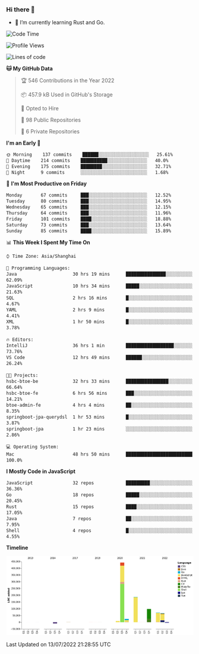 ### Hi there 👋

- 🌱 I’m currently learning Rust and Go.

<!--START_SECTION:waka-->
![Code Time](http://img.shields.io/badge/Code%20Time-576%20hrs%2040%20mins-blue)

![Profile Views](http://img.shields.io/badge/Profile%20Views-0-blue)

![Lines of code](https://img.shields.io/badge/From%20Hello%20World%20I%27ve%20Written-895%20Thousand%20lines%20of%20code-blue)

**🐱 My GitHub Data** 

> 🏆 546 Contributions in the Year 2022
 > 
> 📦 457.9 kB Used in GitHub's Storage 
 > 
> 💼 Opted to Hire
 > 
> 📜 98 Public Repositories 
 > 
> 🔑 6 Private Repositories  
 > 
**I'm an Early 🐤** 

```text
🌞 Morning    137 commits    ██████░░░░░░░░░░░░░░░░░░░   25.61% 
🌆 Daytime    214 commits    ██████████░░░░░░░░░░░░░░░   40.0% 
🌃 Evening    175 commits    ████████░░░░░░░░░░░░░░░░░   32.71% 
🌙 Night      9 commits      ░░░░░░░░░░░░░░░░░░░░░░░░░   1.68%

```
📅 **I'm Most Productive on Friday** 

```text
Monday       67 commits     ███░░░░░░░░░░░░░░░░░░░░░░   12.52% 
Tuesday      80 commits     ███░░░░░░░░░░░░░░░░░░░░░░   14.95% 
Wednesday    65 commits     ███░░░░░░░░░░░░░░░░░░░░░░   12.15% 
Thursday     64 commits     ███░░░░░░░░░░░░░░░░░░░░░░   11.96% 
Friday       101 commits    ████░░░░░░░░░░░░░░░░░░░░░   18.88% 
Saturday     73 commits     ███░░░░░░░░░░░░░░░░░░░░░░   13.64% 
Sunday       85 commits     ████░░░░░░░░░░░░░░░░░░░░░   15.89%

```


📊 **This Week I Spent My Time On** 

```text
⌚︎ Time Zone: Asia/Shanghai

💬 Programming Languages: 
Java                     30 hrs 19 mins      ███████████████░░░░░░░░░░   62.09% 
JavaScript               10 hrs 34 mins      █████░░░░░░░░░░░░░░░░░░░░   21.63% 
SQL                      2 hrs 16 mins       █░░░░░░░░░░░░░░░░░░░░░░░░   4.67% 
YAML                     2 hrs 9 mins        █░░░░░░░░░░░░░░░░░░░░░░░░   4.41% 
XML                      1 hr 50 mins        █░░░░░░░░░░░░░░░░░░░░░░░░   3.78%

🔥 Editors: 
IntelliJ                 36 hrs 1 min        ██████████████████░░░░░░░   73.76% 
VS Code                  12 hrs 49 mins      ██████░░░░░░░░░░░░░░░░░░░   26.24%

🐱‍💻 Projects: 
hsbc-btoe-be             32 hrs 33 mins      ████████████████░░░░░░░░░   66.64% 
hsbc-btoe-fe             6 hrs 56 mins       ███░░░░░░░░░░░░░░░░░░░░░░   14.21% 
btoe-admin-fe            4 hrs 4 mins        ██░░░░░░░░░░░░░░░░░░░░░░░   8.35% 
springboot-jpa-querydsl  1 hr 53 mins        █░░░░░░░░░░░░░░░░░░░░░░░░   3.87% 
springboot-jpa           1 hr 23 mins        ░░░░░░░░░░░░░░░░░░░░░░░░░   2.86%

💻 Operating System: 
Mac                      48 hrs 50 mins      █████████████████████████   100.0%

```

**I Mostly Code in JavaScript** 

```text
JavaScript               32 repos            █████████░░░░░░░░░░░░░░░░   36.36% 
Go                       18 repos            █████░░░░░░░░░░░░░░░░░░░░   20.45% 
Rust                     15 repos            ████░░░░░░░░░░░░░░░░░░░░░   17.05% 
Java                     7 repos             ██░░░░░░░░░░░░░░░░░░░░░░░   7.95% 
Shell                    4 repos             █░░░░░░░░░░░░░░░░░░░░░░░░   4.55%

```


**Timeline**

![Chart not found](https://raw.githubusercontent.com/elton/elton/main/charts/bar_graph.png) 


 Last Updated on 13/07/2022 21:28:55 UTC
<!--END_SECTION:waka-->

<!--
**elton/elton** is a ✨ _special_ ✨ repository because its `README.md` (this file) appears on your GitHub profile.

Here are some ideas to get you started:

- 🔭 I’m currently working on ...
- 🌱 I’m currently learning ...
- 👯 I’m looking to collaborate on ...
- 🤔 I’m looking for help with ...
- 💬 Ask me about ...
- 📫 How to reach me: ...
- 😄 Pronouns: ...
- ⚡ Fun fact: ...
-->

